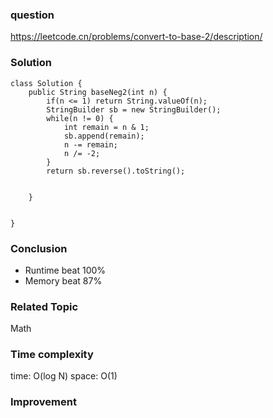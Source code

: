 ### question
https://leetcode.cn/problems/convert-to-base-2/description/
### Solution
```
class Solution {
    public String baseNeg2(int n) {
        if(n <= 1) return String.valueOf(n);
        StringBuilder sb = new StringBuilder();
        while(n != 0) {
            int remain = n & 1;
            sb.append(remain);
            n -= remain;
            n /= -2;
        }
        return sb.reverse().toString();
        

    }


}
```
### Conclusion
- Runtime beat 100%
- Memory beat 87%

### Related Topic
Math

### Time complexity
time: O(log N)
space: O(1)

### Improvement